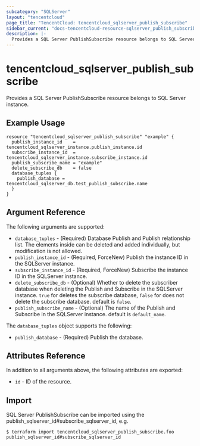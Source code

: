 ```yaml
---
subcategory: "SQLServer"
layout: "tencentcloud"
page_title: "TencentCloud: tencentcloud_sqlserver_publish_subscribe"
sidebar_current: "docs-tencentcloud-resource-sqlserver_publish_subscribe"
description: |-
  Provides a SQL Server PublishSubscribe resource belongs to SQL Server instance.
---
```


# tencentcloud_sqlserver_publish_subscribe

Provides a SQL Server PublishSubscribe resource belongs to SQL Server instance.

## Example Usage

```hcl
resource "tencentcloud_sqlserver_publish_subscribe" "example" {
  publish_instance_id    = tencentcloud_sqlserver_instance.publish_instance.id
  subscribe_instance_id  = tencentcloud_sqlserver_instance.subscribe_instance.id
  publish_subscribe_name = "example"
  delete_subscribe_db    = false
  database_tuples {
    publish_database = tencentcloud_sqlserver_db.test_publish_subscribe.name
  }
}
```

## Argument Reference

The following arguments are supported:

* `database_tuples` - (Required) Database Publish and Publish relationship list. The elements inside can be deleted and added individually, but modification is not allowed.
* `publish_instance_id` - (Required, ForceNew) Publish the instance ID in the SQLServer instance.
* `subscribe_instance_id` - (Required, ForceNew) Subscribe the instance ID in the SQLServer instance.
* `delete_subscribe_db` - (Optional) Whether to delete the subscriber database when deleting the Publish and Subscribe in the SQLServer instance. `true` for deletes the subscribe database, `false` for does not delete the subscribe database. default is `false`.
* `publish_subscribe_name` - (Optional) The name of the Publish and Subscribe in the SQLServer instance. default is `default_name`.

The `database_tuples` object supports the following:

* `publish_database` - (Required) Publish the database.

## Attributes Reference

In addition to all arguments above, the following attributes are exported:

* `id` - ID of the resource.



## Import

SQL Server PublishSubscribe can be imported using the publish_sqlserver_id#subscribe_sqlserver_id, e.g.

```
$ terraform import tencentcloud_sqlserver_publish_subscribe.foo publish_sqlserver_id#subscribe_sqlserver_id
```

